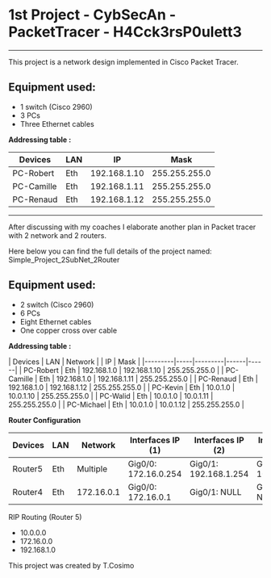 # 1st Project  - CybSecAn - PacketTracer - H4Cck3rsP0ulett3
********************************************************

This project is a network design implemented in Cisco Packet Tracer.

## Equipment used:

- 1 switch (Cisco 2960)
- 3 PCs 
- Three Ethernet cables

**Addressing table :**

| Devices | LAN | IP | Mask |
|---------|-----|----|------|
| PC-Robert | Eth | 192.168.1.10 | 255.255.255.0 | 
| PC-Camille | Eth | 192.168.1.11 | 255.255.255.0 |
| PC-Renaud | Eth | 192.168.1.12 | 255.255.255.0 |

******************************************************************************
After discussing with my coaches I elaborate another plan in Packet tracer with 2 network and 2 routers. 

Here below you can find the full details of the project named: Simple_Project_2SubNet_2Router

## Equipment used:

- 2 switch (Cisco 2960)
- 6 PCs 
- Eight Ethernet cables
- One copper cross over cable

**Addressing table :**

| Devices | LAN | Network | | IP | Mask |
|---------|-----|---------|------|------|
| PC-Robert | Eth | 192.168.1.0 | 192.168.1.10 | 255.255.255.0 | 
| PC-Camille | Eth | 192.168.1.0 | 192.168.1.11 | 255.255.255.0 | 
| PC-Renaud | Eth | 192.168.1.0 | 192.168.1.12 | 255.255.255.0 | 
| PC-Kevin | Eth | 10.0.1.0 | 10.0.1.10 | 255.255.255.0 | 
| PC-Walid | Eth | 10.0.1.0 | 10.0.1.11 | 255.255.255.0 | 
| PC-Michael | Eth | 10.0.1.0 | 10.0.1.12 | 255.255.255.0 | 

**Router Configuration**

| Devices | LAN | Network | Interfaces IP (1) | Interfaces IP (2) | Interfaces IP (2) | Mask |
|---------|-----|---------|-------------------|-------------------|-------------------|------|
| Router5 | Eth | Multiple | Gig0/0: 172.16.0.254 |  Gig0/1: 192.168.1.254 | Gig0/2: 10.0.1.254 |255.255.255.0 | 
| Router4 | Eth | 172.16.0.1| Gig0/0: 172.16.0.1 |  Gig0/1: NULL | Gig0/2: NULL |255.255.255.0 | 

RIP Routing (Router 5)

- 10.0.0.0
- 172.16.0.0
- 192.168.1.0


This project was created by T.Cosimo

